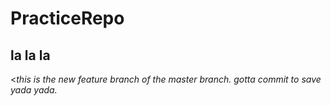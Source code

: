 # PracticeRepo
## la la la
<*this is the new feature branch of the master branch. gotta commit to save yada yada.*
